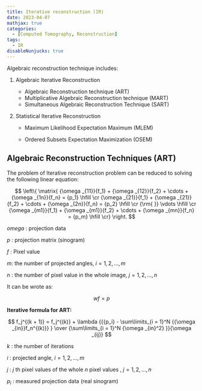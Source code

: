 ```yaml
---
title: Iterative reconstruction (IR)
date: 2023-04-07
mathjax: true
categories:
  - [Computed Tomography, Reconstruction]
tags:
  - IR
disableNunjucks: true
---
```


Algebraic reconstruction technique includes:

1. Algebraic Iterative Reconstruction

   - Algebraic Reconstruction technique (ART)
   - Multiplicative Algebraic Reconstruction technique (MART)
   - Simultaneous Algebraic Reconstruction Technique (SART)

2. Statistical Iterative Reconstruction

   - Maximum Likelihood Expectation Maximum (MLEM)

   - Ordered Subsets Expectation Maximization (OSEM)

## Algebraic Reconstruction Techniques (ART)

The problem of Iterative reconstruction problem can be reduced to solving the following linear equation:

$$
\left\{ \matrix{
  {\omega _{11}}{f_1} + {\omega _{12}}{f_2} +  \cdots  + {\omega _{1n}}{f_n} = {p_1} \hfill \cr
  {\omega _{21}}{f_1} + {\omega _{21}}{f_2} +  \cdots  + {\omega _{2n}}{f_n} = {p_2} \hfill \cr
  {\rm{                      }} \vdots  \hfill \cr
  {\omega _{m1}}{f_1} + {\omega _{m1}}{f_2} +  \cdots  + {\omega _{mn}}{f_n} = {p_m} \hfill \cr}  \right.
$$

$omega$ : projection data

$p$ : projection matrix (sinogram)

$f$ : Pixel value

$m$: the number of projected angles, $i=1, 2, ..., m$

$n$ : the number of pixel value in the whole image, $j=1, 2, ..., n$

It can be wrote as:

$$
wf=p
$$

**Iterative formula for ART:**

$$
f_j^{(k + 1)} = f_j^{(k)} + \lambda {{{p_i} - \sum\limits_{i = 1}^N {{\omega _{in}}f_n^{(k)}} } \over {\sum\limits_{i = 1}^N {\omega _{in}^2} }}{\omega _{ij}}
$$

$k$ : the number of iterations

$i$ : projected angle, $i=1, 2, ..., m$

$j$ : $j$ th pixel values of the whole $n$ pixel values , $j=1, 2, ..., n$

$p_i$ : measured projection data (real sinogram)
